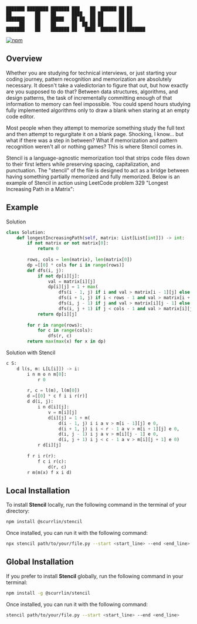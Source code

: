 ```

███████ ████████ ███████ ███    ██  ██████ ██ ██      
██         ██    ██      ████   ██ ██      ██ ██      
███████    ██    █████   ██ ██  ██ ██      ██ ██      
     ██    ██    ██      ██  ██ ██ ██      ██ ██      
███████    ██    ███████ ██   ████  ██████ ██ ███████ 

```

[![npm](https://img.shields.io/npm/dt/%40scurrlin%2Fstencil?style=flat&color=blue)](https://www.npmjs.com/package/@scurrlin/stencil)

## Overview

Whether you are studying for technical interviews, or just starting your coding journey, pattern recognition and memorization are absolutely necessary. It doesn't take a valedictorian to figure that out, but how exactly are you supposed to do that? Between data structures, algorithms, and design patterns, the task of incrementally committing enough of that information to memory can feel impossible. You could spend hours studying fully implemented algorithms only to draw a blank when staring at an empty code editor.

Most people when they attempt to memorize something study the full text and then attempt to regurgitate it on a blank page. Shocking, I know... but what if there was a step in between? What if memorization and pattern recognition weren't all or nothing games? This is where Stencil comes in.

Stencil is a language-agnostic memorization tool that strips code files down to their first letters while preserving spacing, capitalization, and punctuation. The "stencil" of the file is designed to act as a bridge between having something partially memorized and fully memorized. Below is an example of Stencil in action using LeetCode problem 329 "Longest Increasing Path in a Matrix":

## Example

Solution

```python
class Solution:
    def longestIncreasingPath(self, matrix: List[List[int]]) -> int:
        if not matrix or not matrix[0]:
            return 0
        
        rows, cols = len(matrix), len(matrix[0])
        dp =[[0] * cols for i in range(rows)]
        def dfs(i, j):
            if not dp[i][j]:
                val = matrix[i][j]
                dp[i][j] = 1 + max(
                    dfs(i - 1, j) if i and val > matrix[i - 1][j] else 0,
                    dfs(i + 1, j) if i < rows - 1 and val > matrix[i + 1][j] else 0,
                    dfs(i, j - 1) if j and val > matrix[i][j - 1] else 0,
                    dfs(i, j + 1) if j < cols - 1 and val > matrix[i][j + 1] else 0)
            return dp[i][j]
        
        for r in range(rows):
            for c in range(cols):
                dfs(r, c)
        return max(max(x) for x in dp)
```

Solution with Stencil

```python
c S:
    d l(s, m: L[L[i]]) -> i:
        i n m o n m[0]:
            r 0
        
        r, c = l(m), l(m[0])
        d =[[0] * c f i i r(r)]
        d d(i, j):
            i n d[i][j]:
                v = m[i][j]
                d[i][j] = 1 + m(
                    d(i - 1, j) i i a v > m[i - 1][j] e 0,
                    d(i + 1, j) i i < r - 1 a v > m[i + 1][j] e 0,
                    d(i, j - 1) i j a v > m[i][j - 1] e 0,
                    d(i, j + 1) i j < c - 1 a v > m[i][j + 1] e 0)
            r d[i][j]
        
        f r i r(r):
            f c i r(c):
                d(r, c)
        r m(m(x) f x i d)
```

## Local Installation

To install **Stencil** locally, run the following command in the terminal of your directory:

```bash
npm install @scurrlin/stencil
```

Once installed, you can run it with the following command:

```bash
npx stencil path/to/your/file.py --start <start_line> --end <end_line>
```

## Global Installation

If you prefer to install **Stencil** globally, run the following command in your terminal:

```bash
npm install -g @scurrlin/stencil
```

Once installed, you can run it with the following command:

```bash
stencil path/to/your/file.py --start <start_line> --end <end_line>
```
